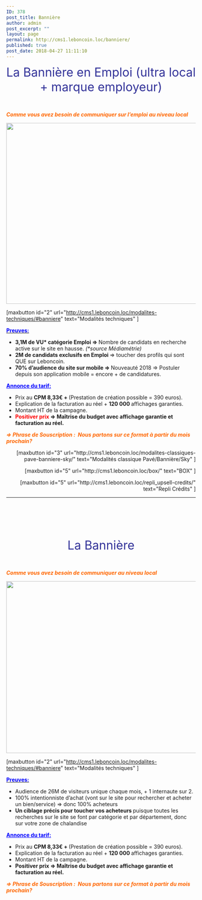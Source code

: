 ```yaml
---
ID: 378
post_title: Bannière
author: admin
post_excerpt: ""
layout: page
permalink: http://cms1.leboncoin.loc/banniere/
published: true
post_date: 2018-04-27 11:11:10
---
```

<p id="bann" style="text-align: center;"><span style="color: #333399; font-size: 24pt;">La Bannière en Emploi (ultra local + marque employeur)</span></p>
&nbsp;

<span style="color: #ff6600;"><b><i>Comme vous avez besoin de communiquer sur l’emploi au niveau local</i></b></span>

<a href="/wp-content/uploads/2018/05/Bann1.png"><img class="aligncenter size-full wp-image-491" src="/wp-content/uploads/2018/05/Bann1.png" alt="" width="1594" height="481" /></a>

[maxbutton id="2" url="http://cms1.leboncoin.loc/modalites-techniques/#banniere" text="Modalités techniques" ]

<span style="text-decoration: underline;"><span style="color: #0000ff;"><strong>Preuves:</strong></span></span>
<ul>
 	<li><b>3,1M de VU* catégorie Emploi =&gt; </b>Nombre de candidats en recherche active sur le site en hausse. <i>(*source Médiamétrie)</i></li>
 	<li><b>2M de candidats exclusifs en Emploi </b>=&gt; toucher des profils qui sont QUE sur Leboncoin.</li>
 	<li><b>70% d’audience du site sur mobile =&gt; </b>Nouveauté 2018 =&gt; Postuler depuis son application mobile = encore + de candidatures.</li>
</ul>
<span style="color: #0000ff;"><strong><span style="text-decoration: underline;">Annonce du tarif:</span></strong></span>
<ul>
 	<li>Prix au <b>CPM 8,33€ + </b>(Prestation de création possible = 390 euros).</li>
 	<li>Explication de la facturation au réel + <b>120 000 </b>affichages garanties.</li>
 	<li>Montant HT de la campagne.</li>
 	<li><b><span style="color: #ff0000;">Positiver prix</span> =&gt; </b><b>Maîtrise du budget avec affichage garantie et facturation au réel.</b></li>
</ul>
<span style="color: #ff6600;"><b><i>=&gt; Phrase de Souscription :  </i></b><b><i>Nous partons sur ce format à partir du mois prochain?</i></b></span>
<p style="text-align: right;">[maxbutton id="3" url="http://cms1.leboncoin.loc/modalites-classiques-pave-banniere-sky/" text="Modalités classique Pavé/Bannière/Sky" ]</p>
<p style="text-align: right;">[maxbutton id="5" url="http://cms1.leboncoin.loc/box/" text="BOX" ]</p>
<p style="text-align: right;">[maxbutton id="5" url="http://cms1.leboncoin.loc/repli_upsell-credits/" text="Repli Crédits" ]</p>


<hr />

&nbsp;

&nbsp;

&nbsp;
<p id="bann_bus" style="text-align: center;"><span style="font-size: 24pt; color: #333399;">La Bannière</span></p>
&nbsp;

<span style="color: #ff6600;"><b><i>Comme vous avez besoin de communiquer au niveau local</i></b></span>

<a href="/wp-content/uploads/2018/05/bann_bus1.png"><img class="aligncenter size-full wp-image-492" src="/wp-content/uploads/2018/05/bann_bus1.png" alt="" width="1595" height="457" /></a>

[maxbutton id="2" url="http://cms1.leboncoin.loc/modalites-techniques/#banniere" text="Modalités techniques" ]

<span style="text-decoration: underline;"><span style="color: #0000ff;"><strong>Preuves:</strong></span></span>
<ul>
 	<li>Audience de 26M de visiteurs unique chaque mois, + 1 internaute sur 2.</li>
 	<li>100% intentionniste d’achat (vont sur le site pour rechercher et acheter un bien/service) =&gt; donc 100% acheteurs</li>
 	<li><b>Un ciblage précis pour toucher vos acheteurs </b>puisque toutes les recherches sur le site se font par catégorie et par département, donc sur votre zone de chalandise</li>
</ul>
<span style="color: #0000ff;"><strong><span style="text-decoration: underline;">Annonce du tarif:</span></strong></span>
<ul>
 	<li>Prix au <b>CPM 8,33€ + </b>(Prestation de création possible = 390 euros).</li>
 	<li>Explication de la facturation au réel + <b>120 000 </b>affichages garanties.</li>
 	<li>Montant HT de la campagne.</li>
 	<li><b>Positiver prix =&gt; </b><b>Maîtrise du budget avec affichage garantie et facturation au réel.</b></li>
</ul>
<span style="color: #ff6600;"><b><i>=&gt; Phrase de Souscription :  </i></b><b><i>Nous partons sur ce format à partir du mois prochain?</i></b></span>